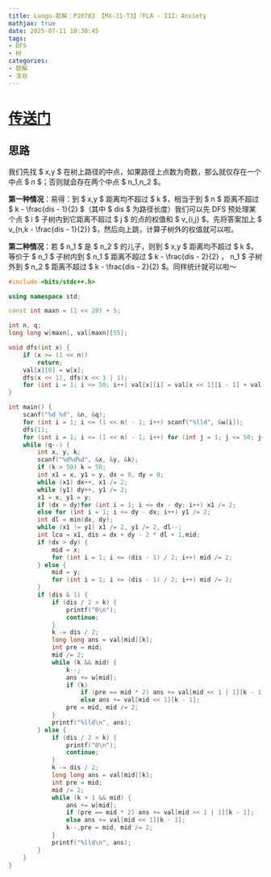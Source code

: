 ```yaml
---
title: Luogu-题解：P10783 【MX-J1-T3】『FLA - III』Anxiety
mathjax: true
date: 2025-07-11 18:38:45
tags: 
- DFS
- 树
categories: 
- 题解
- 洛谷
---
```

# [传送门](https://www.luogu.con.cn/problen/P10783?contestId=181138)
## 思路
我们先找 $ x,y $ 在树上路径的中点，如果路径上点数为奇数，那么就仅存在一个中点 $ n $；否则就会存在两个中点 $ n_1,n_2 $。

**第一种情况**：易得：到 $ x,y $ 距离均不超过 $ k $，相当于到 $ n $ 距离不超过 $ k - \frac{dis - 1}{2} $（其中 $ dis $ 为路径长度）我们可以先 DFS 预处理某个点 $ i $ 子树内到它距离不超过 $ j $ 的点的权值和 $ v_{i,j} $。先将答案加上 $ v_{n,k - \frac{dis - 1}{2}} $，然后向上跳，计算子树外的权值就可以啦。

**第二种情况**：若 $ n_1 $ 是 $ n_2 $ 的儿子，则到 $ x,y $ 距离均不超过 $ k $，等价于 $ n_1 $ 子树内到 $ n_1 $ 距离不超过 $ k - \frac{dis - 2}{2} $，$ n_1 $ 子树外到 $ n_2 $ 距离不超过 $ k - \frac{dis - 2}{2} $。同样统计就可以啦～
```cpp
#include <bits/stdc++.h>

using namespace std;

const int maxn = (1 << 20) + 5;

int n, q;
long long w[maxn], val[maxn][55];

void dfs(int x) {
    if (x >= (1 << n))
        return;
    val[x][0] = w[x];
    dfs(x << 1), dfs(x << 1 | 1);
    for (int i = 1; i <= 50; i++) val[x][i] = val[x << 1][i - 1] + val[x << 1 | 1][i - 1];
}

int main() {
    scanf("%d %d", &n, &q);
    for (int i = 1; i <= (1 << n) - 1; i++) scanf("%lld", &w[i]);
    dfs(1);
    for (int i = 1; i <= (1 << n) - 1; i++) for (int j = 1; j <= 50; j++) val[i][j] += val[i][j - 1];
    while (q--) {
        int x, y, k;
        scanf("%d%d%d", &x, &y, &k);
        if (k > 50) k = 50;
        int x1 = x, y1 = y, dx = 0, dy = 0;
        while (x1) dx++, x1 /= 2;
        while (y1) dy++, y1 /= 2;
        x1 = x, y1 = y;
        if (dx > dy)for (int i = 1; i <= dx - dy; i++) x1 /= 2;
        else for (int i = 1; i <= dy - dx; i++) y1 /= 2;
        int dl = min(dx, dy);
        while (x1 != y1) x1 /= 2, y1 /= 2, dl--;
        int lca = x1, dis = dx + dy - 2 * dl + 1,mid;
        if (dx > dy) {
            mid = x;
            for (int i = 1; i <= (dis - 1) / 2; i++) mid /= 2;
        } else {
            mid = y;
            for (int i = 1; i <= (dis - 1) / 2; i++) mid /= 2;
        }
        if (dis & 1) {
            if (dis / 2 > k) {
                printf("0\n");
                continue;
            }
            k -= dis / 2;
            long long ans = val[mid][k];
            int pre = mid;
            mid /= 2;
            while (k && mid) {
                k--;
                ans += w[mid];
                if (k) 
                    if (pre == mid * 2) ans += val[mid << 1 | 1][k - 1];
                    else ans += val[mid << 1][k - 1];
                pre = mid, mid /= 2;
            }
            printf("%lld\n", ans);
        } else {
            if (dis / 2 > k) {
                printf("0\n");
                continue;
            }
            k -= dis / 2;
            long long ans = val[mid][k];
            int pre = mid;
            mid /= 2;
            while (k + 1 && mid) {
                ans += w[mid];
                if (pre == mid * 2) ans += val[mid << 1 | 1][k - 1];
                else ans += val[mid << 1][k - 1];
                k--,pre = mid, mid /= 2;
            }
            printf("%lld\n", ans);
        }
    }
}
```